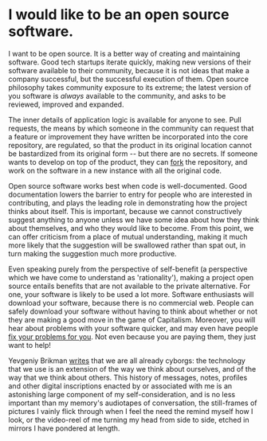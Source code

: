 # I would like to be an open source software.

I want to be open source. It is a better way of creating and maintaining software. Good tech startups iterate quickly, making new versions of their software available to their community, because it is not ideas that make a company successful, but the successful execution of them. Open source philosophy takes community exposure to its extreme; the latest version of you software is *always* available to the community, and asks to be reviewed, improved and expanded.

The inner details of application logic is available for anyone to see. Pull requests, the means by which someone in the community can request that a feature or improvement they have written be incorporated into the core repository, are regulated, so that the product in its original location cannot be bastardized from its original form -- but there are no secrets. If someone wants to develop on top of the product, they can [fork](https://help.github.com/articles/fork-a-repo/) the repository, and work on the software in a new instance with all the original code.

Open source software works best when code is well-documented. Good documentation lowers the barrier to entry for people who are interested in contributing, and plays the leading role in demonstrating how the project thinks about itself. This is important, because we cannot constructively suggest anything to anyone unless we have some idea about how they think about themselves, and who they would like to become. From this point, we can offer criticism from a place of mutual understanding, making it much more likely that the suggestion will be swallowed rather than spat out, in turn making the suggestion much more productive.

Even speaking purely from the perspective of self-benefit (a perspective which we have come to understand as 'rationality'), making a project open source entails benefits that are not available to the private alternative. For one, your software is likely to be used a lot more. Software enthusiasts will download your software, because there is no commercial web. People can safely download your software without having to think about whether or not they are making a good move in the game of Capitalism. Moreover, you will hear about problems with your software quicker, and may even have people [fix your problems for you](https://github.com/facebook/react-native/pulls?utf8=%E2%9C%93&q=is%3Apr+bug+). Not even because you are paying them, they just want to help!

Yevgeniy Brikman [writes](http://shop.oreilly.com/product/0636920034360.do) that we are all already cyborgs: the technology that we use is an extension of the way we think about ourselves, and of the way that we think about others. This history of messages, notes, profiles and other digital inscriptions enacted by or associated with me is an astonishing large component of my self-consideration, and is no less important than my memory's audiotapes of conversation, the still-frames of pictures I vainly flick through when I feel the need the remind myself how I look, or the video-reel of me turning my head from side to side, etched in mirrors I have pondered at length.